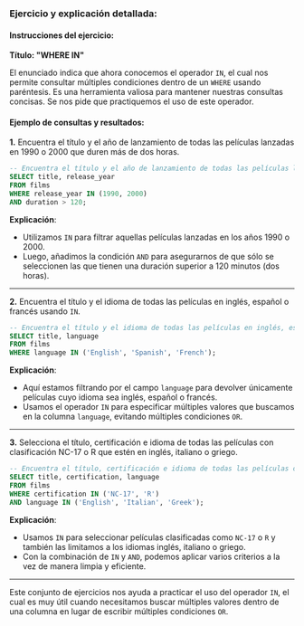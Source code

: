### Ejercicio y explicación detallada:

#### Instrucciones del ejercicio:

**Título: "WHERE IN"**

El enunciado indica que ahora conocemos el operador `IN`, el cual nos permite consultar múltiples condiciones dentro de un `WHERE` usando paréntesis. Es una herramienta valiosa para mantener nuestras consultas concisas. Se nos pide que practiquemos el uso de este operador.

#### Ejemplo de consultas y resultados:

**1.** Encuentra el título y el año de lanzamiento de todas las películas lanzadas en 1990 o 2000 que duren más de dos horas.

```sql
-- Encuentra el título y el año de lanzamiento de todas las películas lanzadas en 1990 o 2000 que duren más de dos horas
SELECT title, release_year
FROM films
WHERE release_year IN (1990, 2000)
AND duration > 120;
```

**Explicación**: 
- Utilizamos `IN` para filtrar aquellas películas lanzadas en los años 1990 o 2000.
- Luego, añadimos la condición `AND` para asegurarnos de que sólo se seleccionen las que tienen una duración superior a 120 minutos (dos horas).

---

**2.** Encuentra el título y el idioma de todas las películas en inglés, español o francés usando `IN`.

```sql
-- Encuentra el título y el idioma de todas las películas en inglés, español o francés
SELECT title, language
FROM films
WHERE language IN ('English', 'Spanish', 'French');
```

**Explicación**: 
- Aquí estamos filtrando por el campo `language` para devolver únicamente películas cuyo idioma sea inglés, español o francés.
- Usamos el operador `IN` para especificar múltiples valores que buscamos en la columna `language`, evitando múltiples condiciones `OR`.

---

**3.** Selecciona el título, certificación e idioma de todas las películas con clasificación NC-17 o R que estén en inglés, italiano o griego.

```sql
-- Encuentra el título, certificación e idioma de todas las películas con clasificación NC-17 o R y que estén en inglés, italiano o griego
SELECT title, certification, language
FROM films
WHERE certification IN ('NC-17', 'R')
AND language IN ('English', 'Italian', 'Greek');
```

**Explicación**: 
- Usamos `IN` para seleccionar películas clasificadas como `NC-17` o `R` y también las limitamos a los idiomas inglés, italiano o griego.
- Con la combinación de `IN` y `AND`, podemos aplicar varios criterios a la vez de manera limpia y eficiente.

---

Este conjunto de ejercicios nos ayuda a practicar el uso del operador `IN`, el cual es muy útil cuando necesitamos buscar múltiples valores dentro de una columna en lugar de escribir múltiples condiciones `OR`.